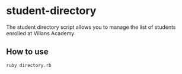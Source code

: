 # student-directory

The student directory script allows you to manage the list of students enrolled at Villans Academy

## How to use

```shell
ruby directory.rb
```

